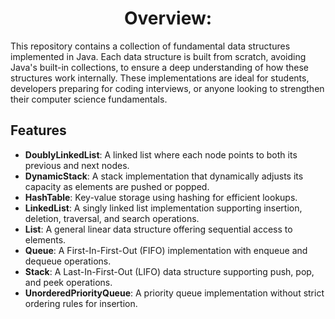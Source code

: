 <h1 align="center">Overview:</h1>
<p>
    This repository contains a collection of fundamental data structures implemented in Java. Each data structure is built from scratch, avoiding Java's built-in collections, to ensure a deep understanding of how these structures work internally. These implementations are ideal for students, developers preparing for coding interviews, or anyone looking to strengthen their computer science fundamentals.
</p>

<h2>Features</h2>
<ul>
    <li><strong>DoublyLinkedList</strong>: A linked list where each node points to both its previous and next nodes.</li>
    <li><strong>DynamicStack</strong>: A stack implementation that dynamically adjusts its capacity as elements are pushed or popped.</li>
    <li><strong>HashTable</strong>: Key-value storage using hashing for efficient lookups.</li>
    <li><strong>LinkedList</strong>: A singly linked list implementation supporting insertion, deletion, traversal, and search operations.</li>
    <li><strong>List</strong>: A general linear data structure offering sequential access to elements.</li>
    <li><strong>Queue</strong>: A First-In-First-Out (FIFO) implementation with enqueue and dequeue operations.</li>
    <li><strong>Stack</strong>: A Last-In-First-Out (LIFO) data structure supporting push, pop, and peek operations.</li>
    <li><strong>UnorderedPriorityQueue</strong>: A priority queue implementation without strict ordering rules for insertion.</li>
</ul>

